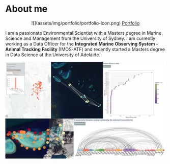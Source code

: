 # About me

<p align="center">
    ![](assets/img/portfolio/portfolio-icon.png)
    <a href="https://fmaron.github.io/fmaron/" target="_blank">Portfolio</a>
</p>

I am a passionate Environmental Scientist with a Masters degree in Marine Science and Management from the University of Sydney. I am currently working as a Data Officer for the <strong>Integrated Marine Observing System - Animal Tracking Facility </strong>(IMOS-ATF) and recently started a Masters degree in Data Science at the University of Adelaide.


![](assets/img/portfolio/banner.png)
